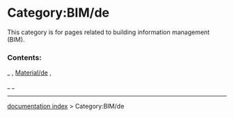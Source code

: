 # Category:BIM/de
This category is for pages related to building information management (BIM).

### Contents:

_ , [Material/de](Material/de.md) ,

_ _

---
[documentation index](../README.md) > Category:BIM/de
